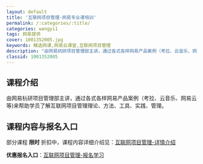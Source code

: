 ```yaml
---
layout: default
title: '互联网项目管理-网易专业课培训'
permalink: /:categories/:title/
categories: wangyi1
tags: 网易提供
cover: 1001352005.jpg
keywords: 精选网课,网易云课堂,互联网项目管理
description: "由网易杭研项目管理部主讲，通过各式各样网易产品案例（考拉、云音乐、网易云等)来帮助学员了解互联网项目管理理论、方法、工具、实践、管理。互联网项目管理"
classid: 1001352005
---
```


## 课程介绍

由网易杭研项目管理部主讲，通过各式各样网易产品案例（考拉、云音乐、网易云等)来帮助学员了解互联网项目管理理论、方法、工具、实践、管理。

## 课程内容与报名入口

部分课程 **限时** 折扣中，课程内容详细介绍见：[互联网项目管理-详情介绍](https://mooc.study.163.com/smartSpec/detail/1001352005.htm?share=1&shareId=1025206652&utm_campaign=share&utm_medium=iphoneShare&utm_source=&utm_u=1025206652)

**优惠报名入口**：[互联网项目管理-报名学习](https://mooc.study.163.com/smartSpec/detail/1001352005.htm?share=1&shareId=1025206652&utm_campaign=share&utm_medium=iphoneShare&utm_source=&utm_u=1025206652)


